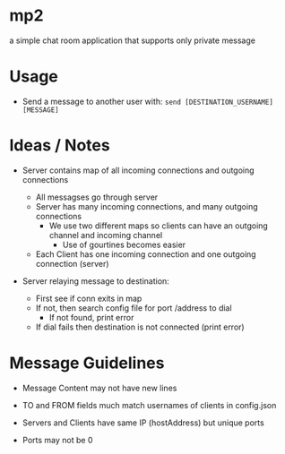 # mp2
 a simple chat room application that supports only private message


# Usage

- Send a message to another user with: ```send [DESTINATION_USERNAME] [MESSAGE]```

# Ideas / Notes
- Server contains map of all incoming connections and outgoing connections
    - All messagses go through server
    - Server has many incoming connections, and many outgoing connections 
        - We use two different maps so clients can have an outgoing channel and incoming channel
            - Use of gourtines becomes easier 
    - Each Client has one incoming connection and one outgoing connection (server)

- Server relaying message to destination:
    - First see if conn exits in map
    - If not, then search config file for port /address to dial
        - If not found, print error
    - If dial fails then destination is not connected (print error)

# Message Guidelines
- Message Content may not have new lines
- TO and FROM fields much match usernames of clients in config.json


- Servers and Clients have same IP (hostAddress) but unique ports
- Ports may not be 0